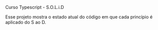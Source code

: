 Curso Typescript - S.O.L.i.D

Esse projeto mostra o estado atual do código em que cada princípio é aplicado do S ao D.
